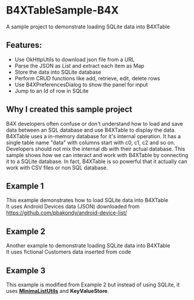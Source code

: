 # B4XTableSample-B4X
A sample project to demonstrate loading SQLite data into B4XTable

## Features:
- Use OkHttpUtils to download json file from a URL
- Parse the JSON as List and extract each item as Map
- Store the data into SQLite database
- Perform CRUD functions like add, retrieve, edit, delete rows
- Use B4XPreferencesDialog to show the panel for input
- Jump to an Id of row in SQLite

## Why I created this sample project
B4X developers often confuse or don't understand how to load and save data between an SQL database and use B4XTable to display the data. 
B4XTable uses a in-memory database for it's internal operation. It has a single table name "data" with columns start with c0, c1, c2 and so on.
Developers should not mix the internal db with their actual database. 
This sample shows how we can interact and work with B4XTable by connecting it to a SQLite database.
In fact, B4XTable is so powerful that it actually can work with CSV files or non SQL database.

## Example 1
This example demonstrates how to load SQLite data into B4XTable \
It uses Android Devices data (JSON) downloaded from https://github.com/pbakondy/android-device-list/

## Example 2
Another example to demonstrate loading SQLite data into B4XTable \
It uses fictional Customers data inserted from code

## Example 3
This example is modified from Example 2 but instead of using SQLite, it uses **[MinimaListUtils](https://github.com/pyhoon/MinimaListUtils-B4X)** and **KeyValueStore**.
